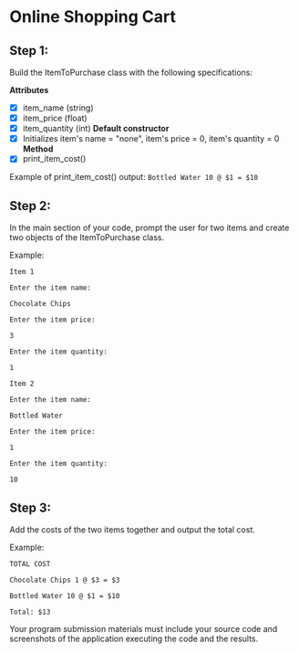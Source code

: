 # Online Shopping Cart
## Step 1: 
Build the ItemToPurchase class with the following specifications:

**Attributes**
- [x] item_name (string)
- [x] item_price (float)
- [x] item_quantity (int)
**Default constructor**
- [x] Initializes item's name = "none", item's price = 0, item's quantity = 0
**Method**
- [x] print_item_cost()
  
Example of print_item_cost() output:
`Bottled Water 10 @ $1 = $10`

## Step 2: 
In the main section of your code, prompt the user for two items and create two objects of the ItemToPurchase class.

Example:
```
Item 1

Enter the item name:

Chocolate Chips

Enter the item price:

3

Enter the item quantity:

1

Item 2

Enter the item name:

Bottled Water

Enter the item price:

1

Enter the item quantity:

10
```

## Step 3: 
Add the costs of the two items together and output the total cost.

Example:
```
TOTAL COST

Chocolate Chips 1 @ $3 = $3

Bottled Water 10 @ $1 = $10

Total: $13
```
Your program submission materials must include your source code and screenshots of the application executing the code and the results.